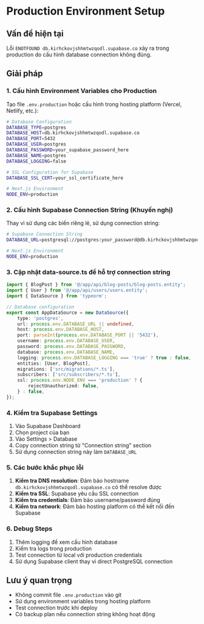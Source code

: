 # Production Environment Setup

## Vấn đề hiện tại
Lỗi `ENOTFOUND db.kirhckovjshhmtwzqodl.supabase.co` xảy ra trong production do cấu hình database connection không đúng.

## Giải pháp

### 1. Cấu hình Environment Variables cho Production

Tạo file `.env.production` hoặc cấu hình trong hosting platform (Vercel, Netlify, etc.):

```bash
# Database Configuration
DATABASE_TYPE=postgres
DATABASE_HOST=db.kirhckovjshhmtwzqodl.supabase.co
DATABASE_PORT=5432
DATABASE_USER=postgres
DATABASE_PASSWORD=your_supabase_password_here
DATABASE_NAME=postgres
DATABASE_LOGGING=false

# SSL Configuration for Supabase
DATABASE_SSL_CERT=your_ssl_certificate_here

# Next.js Environment
NODE_ENV=production
```

### 2. Cấu hình Supabase Connection String (Khuyến nghị)

Thay vì sử dụng các biến riêng lẻ, sử dụng connection string:

```bash
# Supabase Connection String
DATABASE_URL=postgresql://postgres:your_password@db.kirhckovjshhmtwzqodl.supabase.co:5432/postgres?sslmode=require

# Next.js Environment
NODE_ENV=production
```

### 3. Cập nhật data-source.ts để hỗ trợ connection string

```typescript
import { BlogPost } from '@/app/api/blog-posts/blog-posts.entity';
import { User } from '@/app/api/users/users.entity';
import { DataSource } from 'typeorm';

// Database configuration
export const AppDataSource = new DataSource({
	type: 'postgres',
	url: process.env.DATABASE_URL || undefined,
	host: process.env.DATABASE_HOST,
	port: parseInt(process.env.DATABASE_PORT || '5432'),
	username: process.env.DATABASE_USER,
	password: process.env.DATABASE_PASSWORD,
	database: process.env.DATABASE_NAME,
	logging: process.env.DATABASE_LOGGING === 'true' ? true : false,
	entities: [User, BlogPost],
	migrations: ['src/migrations/*.ts'],
	subscribers: ['src/subscribers/*.ts'],
	ssl: process.env.NODE_ENV === 'production' ? {
		rejectUnauthorized: false,
	} : false,
});
```

### 4. Kiểm tra Supabase Settings

1. Vào Supabase Dashboard
2. Chọn project của bạn
3. Vào Settings > Database
4. Copy connection string từ "Connection string" section
5. Sử dụng connection string này làm `DATABASE_URL`

### 5. Các bước khắc phục lỗi

1. **Kiểm tra DNS resolution**: Đảm bảo hostname `db.kirhckovjshhmtwzqodl.supabase.co` có thể resolve được
2. **Kiểm tra SSL**: Supabase yêu cầu SSL connection
3. **Kiểm tra credentials**: Đảm bảo username/password đúng
4. **Kiểm tra network**: Đảm bảo hosting platform có thể kết nối đến Supabase

### 6. Debug Steps

1. Thêm logging để xem cấu hình database
2. Kiểm tra logs trong production
3. Test connection từ local với production credentials
4. Sử dụng Supabase client thay vì direct PostgreSQL connection

## Lưu ý quan trọng

- Không commit file `.env.production` vào git
- Sử dụng environment variables trong hosting platform
- Test connection trước khi deploy
- Có backup plan nếu connection string không hoạt động
